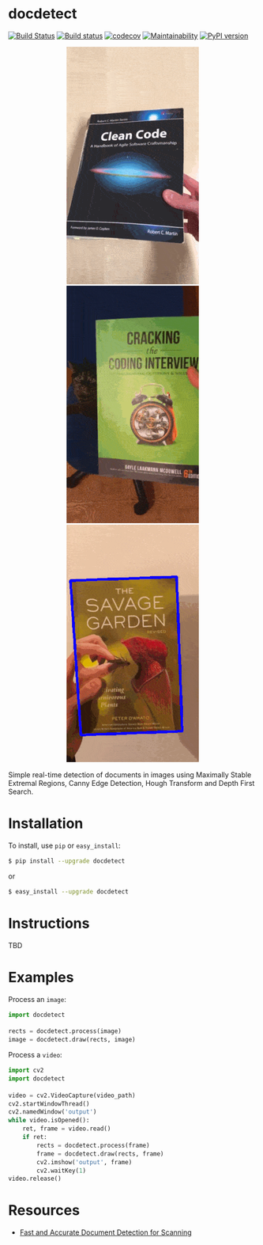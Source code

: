 # docdetect

[![Build Status](https://travis-ci.org/alessandrozamberletti/docdetect.svg?branch=master)](https://travis-ci.org/alessandrozamberletti/docdetect)
[![Build status](https://ci.appveyor.com/api/projects/status/l1gjc8g7c1q3846j/branch/master?svg=true)](https://ci.appveyor.com/project/alessandrozamberletti/docdetect/branch/master)
[![codecov](https://codecov.io/gh/alessandrozamberletti/docdetect/branch/master/graph/badge.svg)](https://codecov.io/gh/alessandrozamberletti/docdetect)
[![Maintainability](https://api.codeclimate.com/v1/badges/a9aa496faab72437e650/maintainability)](https://codeclimate.com/github/alessandrozamberletti/docdetect/maintainability)
[![PyPI version](https://badge.fury.io/py/docdetect.svg)](https://badge.fury.io/py/docdetect)

<p align="center"> 
  <img src="./res/01.gif" alt="sample_01"/>
  <img src="./res/02.gif" alt="sample_02"/>
  <img src="./res/03.gif" alt="sample_03"/>
</p>

Simple real-time detection of documents in images using Maximally Stable Extremal Regions, Canny Edge Detection, Hough Transform and Depth First Search.

# Installation

To install, use `pip` or `easy_install`:

```bash
$ pip install --upgrade docdetect
```
or
```bash
$ easy_install --upgrade docdetect
```

# Instructions

TBD

# Examples

Process an ```image```:
```python
import docdetect

rects = docdetect.process(image)
image = docdetect.draw(rects, image)
```

Process a ```video```:

```python
import cv2
import docdetect

video = cv2.VideoCapture(video_path)
cv2.startWindowThread()
cv2.namedWindow('output')
while video.isOpened():
    ret, frame = video.read()
    if ret:
        rects = docdetect.process(frame)
        frame = docdetect.draw(rects, frame)
        cv2.imshow('output', frame)
        cv2.waitKey(1)
video.release()
```

# Resources  
* [Fast and Accurate Document Detection for Scanning](https://blogs.dropbox.com/tech/2016/08/fast-and-accurate-document-detection-for-scanning/)
